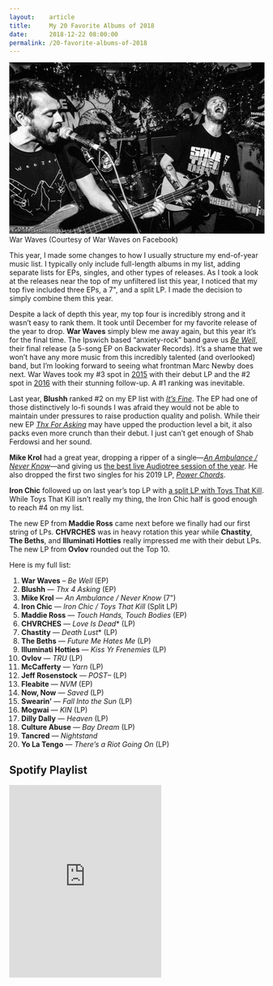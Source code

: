 ```yaml
---
layout:    article
title:     My 20 Favorite Albums of 2018
date:      2018-12-22 08:00:00
permalink: /20-favorite-albums-of-2018
---
```


<div class="banner-image">
  <img src="/assets/war-waves.jpg" alt="War Waves" />
  <span class="caption">War Waves (Courtesy of War Waves on Facebook)</span>
</div>

This year, I made some changes to how I usually structure my end-of-year music list. I typically only include full-length albums in my list, adding separate lists for EPs, singles, and other types of releases. As I took a look at the releases near the top of my unfiltered list this year, I noticed that my top five included three EPs, a 7", and a split LP. I made the decision to simply combine them this year.

Despite a lack of depth this year, my top four is incredibly strong and it wasn’t easy to rank them. It took until December for my favorite release of the year to drop. **War Waves** simply blew me away again, but this year it’s for the final time. The Ipswich based “anxiety-rock” band gave us [*Be Well*](https://warwaves.bandcamp.com/album/be-well), their final release (a 5-song EP on Backwater Records). It’s a shame that we won’t have any more music from this incredibly talented (and overlooked) band, but I’m looking forward to seeing what frontman Marc Newby does next. War Waves took my #3 spot in [2015](/25-favorite-albums-of-2015) with their debut LP and the #2 spot in [2016](/25-favorite-albums-of-2016) with their stunning follow-up. A #1 ranking was inevitable.

Last year, **Blushh** ranked #2 on my EP list with [*It’s Fine*](https://blushhmusic.bandcamp.com/album/its-fine-ep). The EP had one of those distinctively lo-fi sounds I was afraid they would not be able to maintain under pressures to raise production quality and polish. While their new EP [*Thx For Asking*](https://blushhmusic.bandcamp.com/album/thx-4-asking) may have upped the production level a bit, it also packs even more crunch than their debut. I just can’t get enough of Shab Ferdowsi and her sound.

**Mike Krol** had a great year, dropping a ripper of a single—[*An Ambulance / Never Know*](https://mikekrol.bandcamp.com/album/an-ambulance-b-w-never-know)—and giving us [the best live Audiotree session of the year](https://www.youtube.com/watch?v=LNYbRk6xS6I). He also dropped the first two singles for his 2019 LP, [*Power Chords*](https://mikekrol.bandcamp.com/album/power-chords).

**Iron Chic** followed up on last year’s top LP with [a split LP with Toys That Kill](https://deadbrokerekerds.bandcamp.com/album/iron-chic-toys-that-kill-split-lp). While Toys That Kill isn’t really my thing, the Iron Chic half is good enough to reach #4 on my list.

The new EP from **Maddie Ross** came next before we finally had our first string of LPs. **CHVRCHES** was in heavy rotation this year while **Chastity**, **The Beths**, and **Illuminati Hotties** really impressed me with their debut LPs. The new LP from **Ovlov** rounded out the Top 10.

Here is my full list:

1. **War Waves** – *Be Well* (EP)
1. **Blushh** — *Thx 4 Asking* (EP)
1. **Mike Krol** — *An Ambulance / Never Know* (7")
1. **Iron Chic** — *Iron Chic / Toys That Kill* (Split LP)
1. **Maddie Ross** — *Touch Hands, Touch Bodies* (EP)
1. **CHVRCHES** — *Love Is Dead** (LP)
1. **Chastity** — *Death Lust** (LP)
1. **The Beths** — *Future Me Hates Me* (LP)
1. **Illuminati Hotties** — *Kiss Yr Frenemies* (LP)
1. **Ovlov** — *TRU* (LP)
1. **McCafferty** — *Yarn* (LP)
1. **Jeff Rosenstock** — *POST–* (LP)
1. **Fleabite** — *NVM* (EP)
1. **Now, Now** — *Saved* (LP)
1. **Swearin’** — *Fall Into the Sun* (LP)
1. **Mogwai** — *KIN* (LP)
1. **Dilly Dally** — *Heaven* (LP)
1. **Culture Abuse** — *Bay Dream* (LP)
1. **Tancred** — *Nightstand*
1. **Yo La Tengo** — *There’s a Riot Going On* (LP)

## Spotify Playlist

<iframe src="https://open.spotify.com/embed/user/123427584/playlist/5QuYH4uOLXh7RbFPcbTV8R" width="300" height="380" frameborder="0" allowtransparency="true" allow="encrypted-media"></iframe>